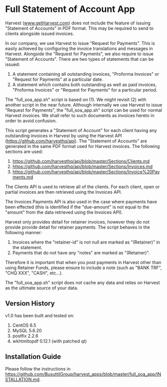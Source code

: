 # Full Statement of Account App

Harvest (www.getHarvest.com) does not include the feature of issuing "Statement of Accounts" in PDF format. This may be required to send to clients alongside issued invoices.

In our company, we use Harvest to issue "Request for Payments". This is easily achieved by configuring the invoice translations and messages in Harvest. Alongside the "Request for Payments", we also require to issue "Statement of Accounts". There are two types of statements that can be issued:

1. A statement containing all outstanding invoices, "Proforma Invoices" or "Request for Payments" at a particular date.
2. A statement which contains both outstanding as well as paid invoices, "Proforma Invoices" or "Request for Payments" for a particular period.

The "full_soa_app.sh" script is based on (1). We might revisit (2) with another script in the near future. Although internally we use Harvest to issue "Request for Payments", the "full_soa_app.sh" script can be used for normal Harvest invoices. We shall refer to such documents as invoices hereto in order to avoid confusion.

This script generates a "Statement of Account" for each client having any outstanding invoices in Harvest by using the Harvest API (https://github.com/harvesthq/api). The "Statement of Accounts" are generated in the same PDF format used for Harvest invoices. The following sections are used:

1. https://github.com/harvesthq/api/blob/master/Sections/Clients.md
2. https://github.com/harvesthq/api/blob/master/Sections/Invoices.md
3. https://github.com/harvesthq/api/blob/master/Sections/Invoice%20Payments.md

The Clients API is used to retrieve all of the clients. For each client, open or partial invoices are then retrieved using the Invoices API.

The Invoices Payments API is also used in the case where payments have been effected (this is identified if the "due-amount" is not equal to the "amount" from the data retrieved using the Invoices API).

Harvest only provides detail for retainer invoices, however they do not provide provide detail for retainer payments. The script behaves in the following manner:

1. Invoices where the "retainer-id" is not null are marked as "(Retainer)" in the statement.
2. Payments that do not have any "notes" are marked as "(Retainer)".

Therefore it is important that when you post payments in Harvest other than using Retainer Funds, please ensure to include a note (such as "BANK TRF", "CHQ XXX", "CASH", etc...).

The "full_soa_app.sh" script does not cache any data and relies on Harvest as the ultimate source of your data.

## Version History

v1.0 has been built and tested on:

1. CentOS 6.5
2. MySQL 5.6.20
3. postfix 2.2.6
4. wkhtmltopdf 0.12.1 (with patched qt)

## Installation Guide

Please follow the instructions in https://github.com/BusuttilGroup/harvest_apps/blob/master/full_soa_app/INSTALLATION.md.